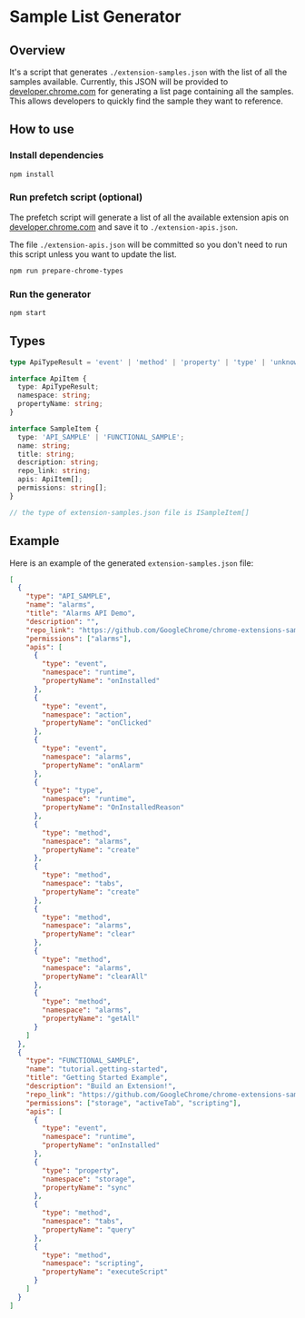 # Sample List Generator

## Overview

It's a script that generates `./extension-samples.json` with the list of all the samples available. Currently, this JSON will be provided to [developer.chrome.com](https://developer.chrome.com) for generating a list page containing all the samples. This allows developers to quickly find the sample they want to reference.

## How to use

### Install dependencies

```bash
npm install
```

### Run prefetch script (optional)

The prefetch script will generate a list of all the available extension apis on [developer.chrome.com](https://developer.chrome.com/docs/extensions/reference) and save it to `./extension-apis.json`.

The file `./extension-apis.json` will be committed so you don't need to run this script unless you want to update the list.

```bash
npm run prepare-chrome-types
```

### Run the generator

```bash
npm start
```

## Types

```ts
type ApiTypeResult = 'event' | 'method' | 'property' | 'type' | 'unknown';

interface ApiItem {
  type: ApiTypeResult;
  namespace: string;
  propertyName: string;
}

interface SampleItem {
  type: 'API_SAMPLE' | 'FUNCTIONAL_SAMPLE';
  name: string;
  title: string;
  description: string;
  repo_link: string;
  apis: ApiItem[];
  permissions: string[];
}

// the type of extension-samples.json file is ISampleItem[]
```

## Example

Here is an example of the generated `extension-samples.json` file:

```json
[
  {
    "type": "API_SAMPLE",
    "name": "alarms",
    "title": "Alarms API Demo",
    "description": "",
    "repo_link": "https://github.com/GoogleChrome/chrome-extensions-samples/tree/main/api-samples/alarms",
    "permissions": ["alarms"],
    "apis": [
      {
        "type": "event",
        "namespace": "runtime",
        "propertyName": "onInstalled"
      },
      {
        "type": "event",
        "namespace": "action",
        "propertyName": "onClicked"
      },
      {
        "type": "event",
        "namespace": "alarms",
        "propertyName": "onAlarm"
      },
      {
        "type": "type",
        "namespace": "runtime",
        "propertyName": "OnInstalledReason"
      },
      {
        "type": "method",
        "namespace": "alarms",
        "propertyName": "create"
      },
      {
        "type": "method",
        "namespace": "tabs",
        "propertyName": "create"
      },
      {
        "type": "method",
        "namespace": "alarms",
        "propertyName": "clear"
      },
      {
        "type": "method",
        "namespace": "alarms",
        "propertyName": "clearAll"
      },
      {
        "type": "method",
        "namespace": "alarms",
        "propertyName": "getAll"
      }
    ]
  },
  {
    "type": "FUNCTIONAL_SAMPLE",
    "name": "tutorial.getting-started",
    "title": "Getting Started Example",
    "description": "Build an Extension!",
    "repo_link": "https://github.com/GoogleChrome/chrome-extensions-samples/tree/main/functional-samples/tutorial.getting-started",
    "permissions": ["storage", "activeTab", "scripting"],
    "apis": [
      {
        "type": "event",
        "namespace": "runtime",
        "propertyName": "onInstalled"
      },
      {
        "type": "property",
        "namespace": "storage",
        "propertyName": "sync"
      },
      {
        "type": "method",
        "namespace": "tabs",
        "propertyName": "query"
      },
      {
        "type": "method",
        "namespace": "scripting",
        "propertyName": "executeScript"
      }
    ]
  }
]
```
